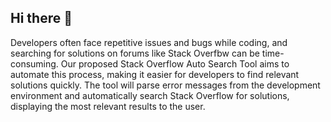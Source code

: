 ## Hi there 👋
Developers often face repetitive issues and bugs while coding, and searching for solutions on forums like Stack Overfbw can be time-consuming.
Our proposed Stack Overflow Auto Search Tool aims to automate this process, making it easier for developers to find relevant solutions quickly. 
The tool will parse error messages from the development environment and automatically search Stack Overflow for solutions, displaying the most relevant results to the user.

